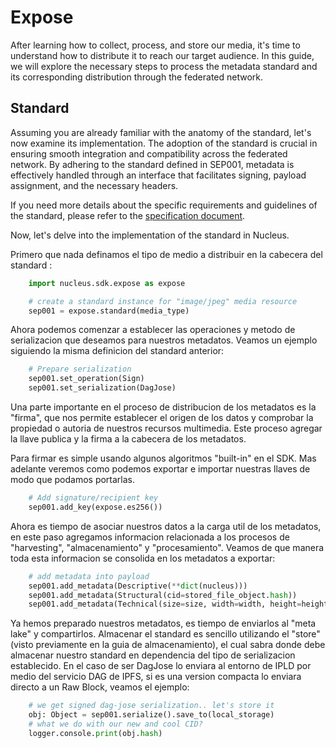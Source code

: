 # Expose

After learning how to collect, process, and store our media, it's time to understand how to distribute it to reach our target audience. In this guide, we will explore the necessary steps to process the metadata standard and its corresponding distribution through the federated network.

## Standard

Assuming you are already familiar with the anatomy of the standard, let's now examine its implementation. The adoption of the standard is crucial in ensuring smooth integration and compatibility across the federated network. By adhering to the standard defined in SEP001, metadata is effectively handled through an interface that facilitates signing, payload assignment, and the necessary headers.

If you need more details about the specific requirements and guidelines of the standard, please refer to the [specification document](https://github.com/SynapseMedia/sep/blob/main/SEP/SEP-001.md).

Now, let's delve into the implementation of the standard in Nucleus.

Primero que nada definamos el tipo de medio a distribuir en la cabecera del standard :

```python
    import nucleus.sdk.expose as expose

    # create a standard instance for "image/jpeg" media resource
    sep001 = expose.standard(media_type)  
```

Ahora podemos comenzar a establecer las operaciones y metodo de serializacion que deseamos para nuestros metadatos.
Veamos un ejemplo siguiendo la misma definicion del standard anterior:

``` python
    # Prepare serialization
    sep001.set_operation(Sign)
    sep001.set_serialization(DagJose)
```

Una parte importante en el proceso de distribucion de los metadatos es la "firma", que nos permite establecer el origen de los datos y comprobar la propiedad o autoria de nuestros recursos multimedia. Este proceso agregar la llave publica y la firma a la cabecera de los metadatos.

Para firmar es simple usando algunos algoritmos "built-in" en el SDK. 
Mas adelante veremos como podemos exportar e importar nuestras llaves de modo que podamos portarlas.

```python
    # Add signature/recipient key
    sep001.add_key(expose.es256())

```

Ahora es tiempo de asociar nuestros datos a la carga util de los metadatos, en este paso agregamos informacion relacionada a los procesos de "harvesting", "almacenamiento" y "procesamiento". Veamos de que manera toda esta informacion se consolida en los metadatos a exportar:
```python
    # add metadata into payload
    sep001.add_metadata(Descriptive(**dict(nucleus)))
    sep001.add_metadata(Structural(cid=stored_file_object.hash))
    sep001.add_metadata(Technical(size=size, width=width, height=height))
```

Ya hemos preparado nuestros metadatos, es tiempo de enviarlos al "meta lake" y compartirlos.
Almacenar el standard es sencillo utilizando el "store" (visto previamente en la guia de almacenamiento), el cual sabra donde debe almacenar nuestro standard en dependencia del tipo de serializacion establecido. En el caso de ser DagJose lo enviara al entorno de IPLD por medio del servicio DAG de IPFS, si es una version compacta lo enviara directo a un Raw Block, veamos el ejemplo:

```python
    # we get signed dag-jose serialization.. let's store it
    obj: Object = sep001.serialize().save_to(local_storage)
    # what we do with our new and cool CID?
    logger.console.print(obj.hash)

```
